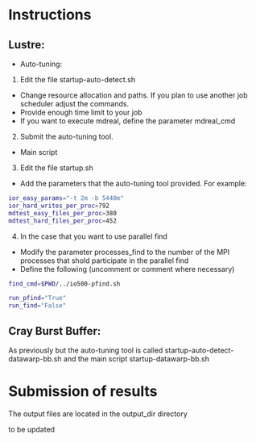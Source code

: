 # Instructions


## Lustre:

* Auto-tuning:

1) Edit the file startup-auto-detect.sh

* Change resource allocation and paths. If you plan to use another job scheduler adjust the commands.
* Provide enough time limit to your job
* If you want to execute mdreal, define the parameter mdreal_cmd 
 
2) Submit the auto-tuning tool.

* Main script

3) Edit the file startup.sh


* Add the parameters that the auto-tuning tool provided. For example:

```bash
ior_easy_params="-t 2m -b 5440m"
ior_hard_writes_per_proc=792
mdtest_easy_files_per_proc=380
mdtest_hard_files_per_proc=452
```
4) In the case that you want to use parallel find

* Modify the parameter processes_find to the number of the MPI processes that shold participate in the parallel find
* Define the following (uncomment or comment where necessary)

```bash
find_cmd=$PWD/../io500-pfind.sh

run_pfind="True"
run_find="False"
```
## Cray Burst Buffer:

As previously but the auto-tuning tool is called startup-auto-detect-datawarp-bb.sh and the main script startup-datawarp-bb.sh



# Submission of results

The output files are located in the output_dir directory

to be updated

